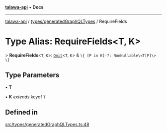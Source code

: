 [**talawa-api**](../../../README.md) • **Docs**

***

[talawa-api](../../../modules.md) / [types/generatedGraphQLTypes](../README.md) / RequireFields

# Type Alias: RequireFields\<T, K\>

\> **RequireFields**\<`T`, `K`\>: [`Omit`](Omit.md)\<`T`, `K`\> & `\{ [P in K]-?: NonNullable\<T[P]\> \}`

## Type Parameters

• **T**

• **K** *extends* keyof `T`

## Defined in

[src/types/generatedGraphQLTypes.ts:48](https://github.com/PalisadoesFoundation/talawa-api/blob/67d017fd9312183a6b2bae1b160bc814f56ab5c2/src/types/generatedGraphQLTypes.ts#L48)
